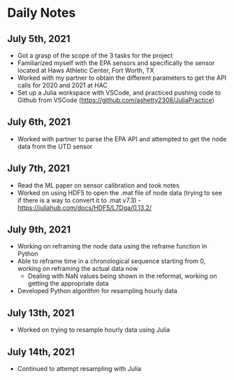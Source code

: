 # Daily Notes 

## July 5th, 2021
- Got a grasp of the scope of the 3 tasks for the project 
- Familiarized myself with the EPA sensors and specifically the sensor located at Haws Athletic Center, Fort Worth, TX
- Worked with my partner to obtain the different parameters to get the API calls for 2020 and 2021 at HAC 
- Set up a Julia workspace with VSCode, and practiced pushing code to Github from VSCode (https://github.com/ashetty2308/JuliaPractice)

## July 6th, 2021
- Worked with partner to parse the EPA API and attempted to get the node data from the UTD sensor 

## July 7th, 2021
- Read the ML paper on sensor calibration and took notes
- Worked on using HDF5 to open the .mat file of node data (trying to see if there is a way to convert it to .mat v7.3) - https://juliahub.com/docs/HDF5/L7Dga/0.13.2/

## July 9th, 2021
- Working on reframing the node data using the reframe function in Python 
- Able to reframe time in a chronological sequence starting from 0, working on reframing the actual data now 
  - Dealing with NaN values being shown in the reformat, working on getting the appropriate data 
- Developed Python algorithm for resampling hourly data 
## July 13th, 2021
- Worked on trying to resample hourly data using Julia 
## July 14th, 2021
- Continued to attempt resampling with Julia 


